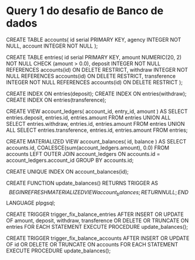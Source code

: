 # Query 1 do desafio de Banco de dados

CREATE TABLE accounts(
    id serial PRIMARY KEY,
	agency INTEGER NOT NULL,
    account INTEGER NOT NULL
);

CREATE TABLE entries(
	id serial PRIMARY KEY,
	amount NUMERIC(20, 2) NOT NULL CHECK (amount > 0.0),
	deposit INTEGER NOT NULL REFERENCES accounts(id) ON DELETE RESTRICT,
	withdraw INTEGER NOT NULL REFERENCES accounts(id) ON DELETE RESTRICT,
    transference INTEGER NOT NULL REFERENCES accounts(id) ON DELETE RESTRICT
);

CREATE INDEX ON entries(deposit);
CREATE INDEX ON entries(withdraw);
CREATE INDEX ON entries(transference);

CREATE VIEW account_ledgers(
	account_id,
	entry_id,
	amount
) AS
	SELECT
		entries.deposit,
		entries.id,
		entries.amount
	FROM
		entries
	UNION ALL
	SELECT
		entries.withdraw,
		entries.id,
		entries.amount
	FROM
		entries
    UNION ALL
	SELECT
		entries.transference,
		entries.id,
		entries.amount
	FROM
		entries;


CREATE MATERIALIZED VIEW account_balances(
	id,
	balance
) AS
	SELECT
		accounts.id,
		COALESCE(sum(account_ledgers.amount), 0.0)
	FROM
		accounts
		LEFT OUTER JOIN account_ledgers
		ON accounts.id = account_ledgers.account_id
	GROUP BY accounts.id;

CREATE UNIQUE INDEX ON account_balances(id);

CREATE FUNCTION update_balances() RETURNS TRIGGER AS $$
BEGIN
	REFRESH MATERIALIZED VIEW account_balances;
	RETURN NULL;
END
$$ LANGUAGE plpgsql;

CREATE TRIGGER trigger_fix_balance_entries
AFTER INSERT 
OR UPDATE OF amount, deposit, withdraw, transference 
OR DELETE OR TRUNCATE
ON entries
FOR EACH STATEMENT
EXECUTE PROCEDURE update_balances();

CREATE TRIGGER trigger_fix_balance_accounts
AFTER INSERT 
OR UPDATE OF id 
OR DELETE OR TRUNCATE
ON accounts
FOR EACH STATEMENT
EXECUTE PROCEDURE update_balances();